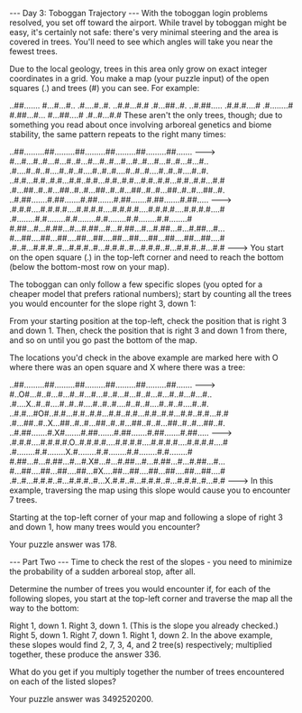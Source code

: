 --- Day 3: Toboggan Trajectory ---
With the toboggan login problems resolved, you set off toward the airport. While travel by toboggan might be easy, it's certainly not safe: there's very minimal steering and the area is covered in trees. You'll need to see which angles will take you near the fewest trees.

Due to the local geology, trees in this area only grow on exact integer coordinates in a grid. You make a map (your puzzle input) of the open squares (.) and trees (#) you can see. For example:

..##.......
#...#...#..
.#....#..#.
..#.#...#.#
.#...##..#.
..#.##.....
.#.#.#....#
.#........#
#.##...#...
#...##....#
.#..#...#.#
These aren't the only trees, though; due to something you read about once involving arboreal genetics and biome stability, the same pattern repeats to the right many times:

..##.........##.........##.........##.........##.........##.......  --->
#...#...#..#...#...#..#...#...#..#...#...#..#...#...#..#...#...#..
.#....#..#..#....#..#..#....#..#..#....#..#..#....#..#..#....#..#.
..#.#...#.#..#.#...#.#..#.#...#.#..#.#...#.#..#.#...#.#..#.#...#.#
.#...##..#..#...##..#..#...##..#..#...##..#..#...##..#..#...##..#.
..#.##.......#.##.......#.##.......#.##.......#.##.......#.##.....  --->
.#.#.#....#.#.#.#....#.#.#.#....#.#.#.#....#.#.#.#....#.#.#.#....#
.#........#.#........#.#........#.#........#.#........#.#........#
#.##...#...#.##...#...#.##...#...#.##...#...#.##...#...#.##...#...
#...##....##...##....##...##....##...##....##...##....##...##....#
.#..#...#.#.#..#...#.#.#..#...#.#.#..#...#.#.#..#...#.#.#..#...#.#  --->
You start on the open square (.) in the top-left corner and need to reach the bottom (below the bottom-most row on your map).

The toboggan can only follow a few specific slopes (you opted for a cheaper model that prefers rational numbers); start by counting all the trees you would encounter for the slope right 3, down 1:

From your starting position at the top-left, check the position that is right 3 and down 1. Then, check the position that is right 3 and down 1 from there, and so on until you go past the bottom of the map.

The locations you'd check in the above example are marked here with O where there was an open square and X where there was a tree:

..##.........##.........##.........##.........##.........##.......  --->
#..O#...#..#...#...#..#...#...#..#...#...#..#...#...#..#...#...#..
.#....X..#..#....#..#..#....#..#..#....#..#..#....#..#..#....#..#.
..#.#...#O#..#.#...#.#..#.#...#.#..#.#...#.#..#.#...#.#..#.#...#.#
.#...##..#..X...##..#..#...##..#..#...##..#..#...##..#..#...##..#.
..#.##.......#.X#.......#.##.......#.##.......#.##.......#.##.....  --->
.#.#.#....#.#.#.#.O..#.#.#.#....#.#.#.#....#.#.#.#....#.#.#.#....#
.#........#.#........X.#........#.#........#.#........#.#........#
#.##...#...#.##...#...#.X#...#...#.##...#...#.##...#...#.##...#...
#...##....##...##....##...#X....##...##....##...##....##...##....#
.#..#...#.#.#..#...#.#.#..#...X.#.#..#...#.#.#..#...#.#.#..#...#.#  --->
In this example, traversing the map using this slope would cause you to encounter 7 trees.

Starting at the top-left corner of your map and following a slope of right 3 and down 1, how many trees would you encounter?

Your puzzle answer was 178.

--- Part Two ---
Time to check the rest of the slopes - you need to minimize the probability of a sudden arboreal stop, after all.

Determine the number of trees you would encounter if, for each of the following slopes, you start at the top-left corner and traverse the map all the way to the bottom:

Right 1, down 1.
Right 3, down 1. (This is the slope you already checked.)
Right 5, down 1.
Right 7, down 1.
Right 1, down 2.
In the above example, these slopes would find 2, 7, 3, 4, and 2 tree(s) respectively; multiplied together, these produce the answer 336.

What do you get if you multiply together the number of trees encountered on each of the listed slopes?

Your puzzle answer was 3492520200.

